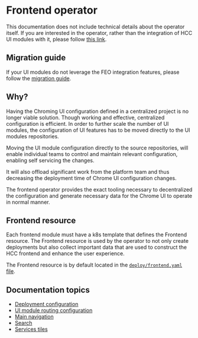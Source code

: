 # Frontend operator

This documentation does not include technical details about the operator itself. If you are interested in the operator, rather than the integration of HCC UI modules with it, please follow [this link](https://github.com/RedHatInsights/frontend-operator).

## Migration guide
If your UI modules do not leverage the FEO integration features, please follow the [migration guide](#tbd).

## Why?

Having the Chroming UI configuration defined in a centralized project is no longer viable solution. Though working and effective, centralized configuration is efficient. In order to further scale the number of UI modules, the configuration of UI features has to be moved directly to the UI modules repositories.

Moving the UI module configuration directly to the source repositories, will enable individual teams to control and maintain relevant configuration, enabling self servicing the changes.

It will also offload significant work from the platform team and thus decreasing the deployment time of Chrome UI configuration changes.

The frontend operator provides the exact tooling necessary to decentralized the configuration and generate necessary data for the Chrome UI to operate in normal manner.

## Frontend resource

Each frontend module must have a k8s template that defines the Frontend resource. The Frontend resource is used by the operator to not only create deployments but also collect important data that are used to construct the HCC frontend and enhance the user experience.

The Frontend resource is by default located in the [`deploy/frontend.yaml` file](../../deploy/frontend.yaml).

## Documentation topics
- [Deployment configuration](./basic-configuration.md)
- [UI module routing configuration](./modules.md)
- [Main navigation](./navigation.md)
- [Search](./search.md)
- [Services tiles](./services.md)